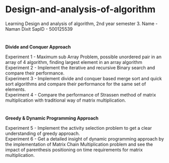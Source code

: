 # Design-and-analysis-of-algorithm
Learning Design and analysis of algorithm, 2nd year semester 3. Name - Naman Dixit SapID - 500125539
#
****Divide and Conquer Approach****

Experiment 1 - Maximum sub Array Problem, possible unordered pair in an array of 4 algorithm, finding largest element in an array algorithm<br>
Experiment 2 - Implement the iterative and recursive Binary search and compare their performance.<br>
Experiment 3 - Implement divide and conquer based merge sort and quick sort algorithms and compare their performance for the same set of elements.<br>
Experiment 4 - Compare the performance of Strassen method of matrix multiplication with traditional way of matrix multiplication.
#
**Greedy & Dynamic Programming Approach**

Experiment 5 - Implement the activity selection problem to get a clear understanding of greedy approach.<br>
Experiment 6 - Get a detailed insight of dynamic programming approach by the implementation of Matrix Chain Multiplication
problem and see the impact of parenthesis positioning on time requirements for matrix multiplication.
